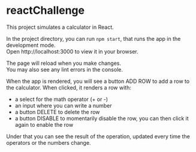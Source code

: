 # reactChallenge

This project simulates a calculator in React.

In the project directory, you can run `npm start`, that runs the app in the development mode.  
Open http://localhost:3000 to view it in your browser.

The page will reload when you make changes.  
You may also see any lint errors in the console.

When the app is rendered, you will see a button ADD ROW to add a row to the calculator. When clicked, it renders a row with:

- a select for the math operator (+ or -)
- an input where you can write a number
- a button DELETE to delete the row
- a button DISABLE to momentarily disable the row, you can then click it again to enable the row

Under that you can see the result of the operation, updated every time the operators or the numbers change.

